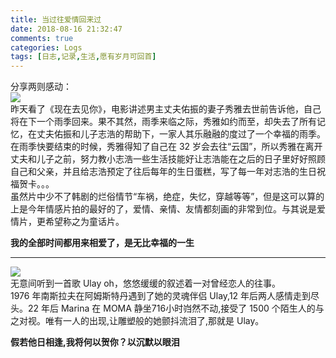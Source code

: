 ```yaml
---
title: 当过往爱情回来过
date: 2018-08-16 21:32:47
comments: true
categories: Logs
tags: [日志,记录,生活,愿有岁月可回首]
---
```

分享两则感动：  
![](http://wx3.sinaimg.cn/mw690/ad108d28gy1fubwcq8wmhj207i0aqjrm.jpg)  
昨天看了《现在去见你》，电影讲述男主丈夫佑振的妻子秀雅去世前告诉他，自己将在下一个雨季回来。果不其然，雨季来临之际，秀雅如约而至，却失去了所有记忆，在丈夫佑振和儿子志浩的帮助下，一家人其乐融融的度过了一个幸福的雨季。在雨季快要结束的时候，秀雅得知了自己在 32 岁会去往“云国”，所以秀雅在离开丈夫和儿子之前，努力教小志浩一些生活技能好让志浩能在之后的日子里好好照顾自己和父亲，并且给志浩预定了往后每年的生日蛋糕，写了每一年对志浩的生日祝福贺卡。。。  
虽然片中少不了韩剧的烂俗情节“车祸，绝症，失忆，穿越等等”，但是这可以算的上是今年情感片拍的最好的了，爱情、亲情、友情都刻画的非常到位。与其说是爱情片，更希望称之为童话片。  

**我的全部时间都用来相爱了，是无比幸福的一生**<!--more-->  

---

![](http://wx3.sinaimg.cn/mw690/ad108d28gy1fubwcpad4kj20hs0bvjry.jpg)  
无意间听到一首歌 Ulay oh，悠悠缓缓的叙述着一对曾经恋人的往事。  
1976 年南斯拉夫在阿姆斯特丹遇到了她的灵魂伴侣 Ulay,12 年后两人感情走到尽头。22 年后 Marina 在 MOMA 静坐716小时岿然不动,接受了 1500 个陌生人的与之对视。唯有一人的出现,让雕塑般的她颤抖流泪了,那就是 Ulay。

**假若他日相逢,我将何以贺你？以沉默以眼泪**  

